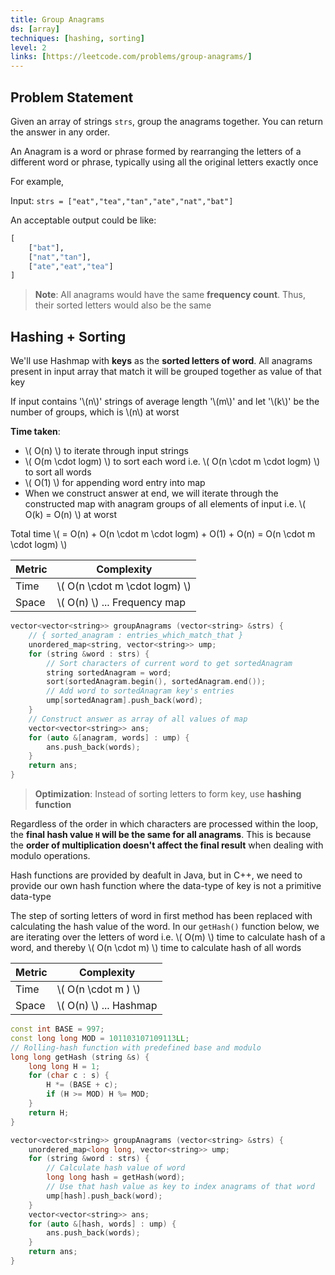 ```yaml
---
title: Group Anagrams
ds: [array]
techniques: [hashing, sorting]
level: 2
links: [https://leetcode.com/problems/group-anagrams/]
---
```


## Problem Statement

Given an array of strings `strs`, group the anagrams together. You can return the answer in any order.

An Anagram is a word or phrase formed by rearranging the letters of a different word or phrase, typically using all the original letters exactly once

For example,

Input: `strs = ["eat","tea","tan","ate","nat","bat"]`

An acceptable output could be like:

```py
[
    ["bat"],
    ["nat","tan"],
    ["ate","eat","tea"]
]
```

> **Note**: All anagrams would have the same **frequency count**. Thus, their sorted letters would also be the same

## Hashing + Sorting

We'll use Hashmap with **keys** as the **sorted letters of word**. All anagrams present in input array that match it will be grouped together as value of that key

If input contains '\\(n\\)' strings of average length '\\(m\\)' and let '\\(k\\)'
be the number of groups, which is \\(n\\) at worst

**Time taken**:

- \\( O(n) \\) to iterate through input strings
- \\( O(m \cdot logm) \\) to sort each word i.e. \\( O(n \cdot m \cdot logm) \\) to sort all words
- \\( O(1) \\) for appending word entry into map
- When we construct answer at end, we will iterate through the constructed map with anagram groups of all elements of input i.e. \\( O(k) = O(n) \\) at worst

Total time \\( = O(n) + O(n \cdot m \cdot logm) + O(1) + O(n) = O(n \cdot m \cdot logm) \\)

| Metric | Complexity                      |
| ------ | ------------------------------- |
| Time   | \\( O(n \cdot m \cdot logm) \\) |
| Space  | \\( O(n) \\) ... Frequency map  |

```cpp
vector<vector<string>> groupAnagrams (vector<string> &strs) {
    // { sorted_anagram : entries_which_match_that }
    unordered_map<string, vector<string>> ump;
    for (string &word : strs) {
        // Sort characters of current word to get sortedAnagram
        string sortedAnagram = word;
        sort(sortedAnagram.begin(), sortedAnagram.end());
        // Add word to sortedAnagram key's entries
        ump[sortedAnagram].push_back(word);
    }
    // Construct answer as array of all values of map
    vector<vector<string>> ans;
    for (auto &[anagram, words] : ump) {
        ans.push_back(words);
    }
    return ans;
}
```

> **Optimization**: Instead of sorting letters to form key, use **hashing function**

Regardless of the order in which characters are processed within the loop, the **final hash value `H` will be the same for all anagrams**. This is because the **order of multiplication doesn't affect the final result** when dealing with modulo operations.

Hash functions are provided by deafult in Java, but in C++, we need to provide our own hash function where the data-type of key is not a primitive data-type

The step of sorting letters of word in first method has been replaced with calculating the hash value of the word. In our `getHash()` function below, we are iterating over the letters of word i.e. \\( O(m) \\) time to calculate hash of a word, and thereby \\( O(n \cdot m) \\) time to calculate hash of all words

| Metric | Complexity               |
| ------ | ------------------------ |
| Time   | \\( O(n \cdot m ) \\)    |
| Space  | \\( O(n) \\) ... Hashmap |

```cpp
const int BASE = 997;
const long long MOD = 101103107109113LL;
// Rolling-hash function with predefined base and modulo
long long getHash (string &s) {
    long long H = 1;
    for (char c : s) {
        H *= (BASE + c);
        if (H >= MOD) H %= MOD;
    }
    return H;
}

vector<vector<string>> groupAnagrams (vector<string> &strs) {
    unordered_map<long long, vector<string>> ump;
    for (string &word : strs) {
        // Calculate hash value of word
        long long hash = getHash(word);
        // Use that hash value as key to index anagrams of that word
        ump[hash].push_back(word);
    }
    vector<vector<string>> ans;
    for (auto &[hash, words] : ump) {
        ans.push_back(words);
    }
    return ans;
}
```
